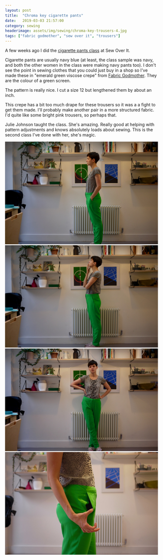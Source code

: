 ```yaml
---
layout: post
title:  "Chroma key cigarette pants"
date:   2019-03-03 21:57:00
category: sewing
headerimage: assets/img/sewing/chroma-key-trousers-4.jpg
tags: ["fabric godmother", "sew over it", "trousers"]
---
```


A few weeks ago I did the [cigarette pants class](https://sewoverit.co.uk/cigarette-pants/) at Sew Over It.

Cigarette pants are usually navy blue (at least, the class sample was navy, and both the other women in the class were making navy pants too). I don't see the point in sewing clothes that you could just buy in a shop so I've made these in "emerald green viscose crepe" from [Fabric Godmother](https://www.fabricgodmother.co.uk/sorrento-viscose-crepe-emerald/). They are the colour of a green screen.

The pattern is really nice. I cut a size 12 but lengthened them by about an inch.

This crepe has a bit too much drape for these trousers so it was a a fight to get them made. I'll probably make another pair in a more structured fabric. I'd quite like some bright pink trousers, so perhaps that.

Julie Johnson taught the class. She's amazing. Really good at helping with pattern adjustments and knows absolutely loads about sewing. This is the second class I've done with her, she's magic.

![TN31](/assets/img/sewing/chroma-key-trousers-1.jpg)
![TN31](/assets/img/sewing/chroma-key-trousers-2.jpg)
![TN31](/assets/img/sewing/chroma-key-trousers-3.jpg)
![TN31](/assets/img/sewing/chroma-key-trousers-4.jpg)
